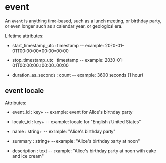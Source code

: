 # event

An `event` is anything time-based, such as a lunch meeting, or birthday party, or even longer such as a calendar year, or geological era.

Lifetime attributes:

* start_timestamp_utc : timestamp -- example: 2020-01-01T00:00:00±00:00±00:00

* stop_timestamp_utc : timestamp -- example: 2020-01-01T00:00:00±00:00±00:00

* duration_as_seconds : count -- example: 3600 seconds (1 hour)


## event locale

Attributes:

* event_id : key+ -- example: event for Alice's birthday party

* locale_id : key+ -- example: locale for "English / United States"

* name : string+ -- example: "Alice's birthday party"

* summary : string+ -- example: "Alice's birthday party at noon"

* description : text -- example: "Alice's birthday party at noon with cake and ice cream"
